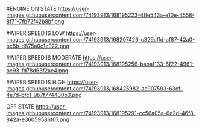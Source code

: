 #ENGINE ON STATE
https://user-images.githubusercontent.com/74193913/168195223-4ffe543a-e10e-4558-8f71-7fb72f42b8bf.png

#WIPER SPEED IS LOW
https://user-images.githubusercontent.com/74193913/168207426-c329cffd-af87-42a0-bc8b-d875a0c1e922.png

#WIPER SPEED IS MODERATE
https://user-images.githubusercontent.com/74193913/168195256-babaf133-6f22-4961-be93-fd78d63f2ae4.png

#WIPER SPEED IS HIGH
https://user-images.githubusercontent.com/74193913/168425982-ae907593-63cf-4e7d-bfc1-9b7f774430b3.png


OFF STATE
https://user-images.githubusercontent.com/74193913/168195291-cc56a05a-6c2d-46f8-842a-e36059586f07.png

